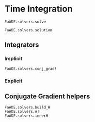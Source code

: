 # Time Integration



```@docs
FaADE.solvers.solve
```


```@docs
FaADE.solvers.solution
```


## Integrators

### Implicit
```@docs
FaADE.solvers.conj_grad!
```


### Explicit



## Conjugate Gradient helpers

```@docs
FaADE.solvers.build_H
FaADE.solvers.A!
FaADE.solvers.innerH
```